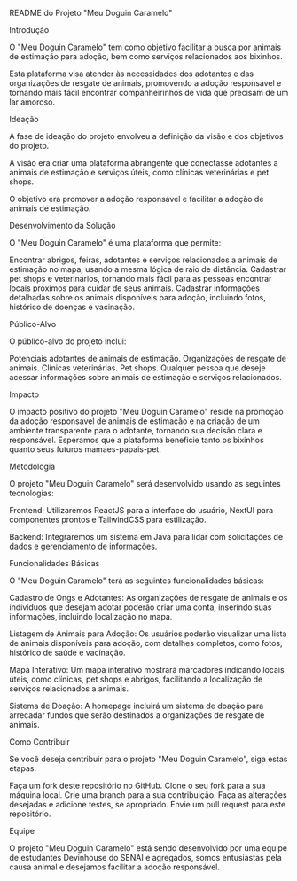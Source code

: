 README do Projeto "Meu Doguin Caramelo"

Introdução

O "Meu Doguin Caramelo" tem como objetivo facilitar a busca por animais de estimação para adoção, bem como serviços relacionados aos bixinhos. 

Esta plataforma visa atender às necessidades dos adotantes e das organizações de resgate de animais, promovendo a adoção responsável e tornando mais fácil encontrar companheirinhos de vida que precisam de um lar amoroso.


Ideação

A fase de ideação do projeto envolveu a definição da visão e dos objetivos do projeto. 

A visão era criar uma plataforma abrangente que conectasse adotantes a animais de estimação e serviços úteis, como clínicas veterinárias e pet shops. 

O objetivo era promover a adoção responsável e facilitar a adoção de animais de estimação.



Desenvolvimento da Solução

O "Meu Doguin Caramelo" é uma plataforma que permite:

Encontrar abrigos, feiras, adotantes e serviços relacionados a animais de estimação no mapa, usando a mesma lógica de raio de distância.
Cadastrar pet shops e veterinários, tornando mais fácil para as pessoas encontrar locais próximos para cuidar de seus animais.
Cadastrar informações detalhadas sobre os animais disponíveis para adoção, incluindo fotos, histórico de doenças e vacinação.

Público-Alvo

O público-alvo do projeto inclui:

Potenciais adotantes de animais de estimação.
Organizações de resgate de animais.
Clínicas veterinárias.
Pet shops.
Qualquer pessoa que deseje acessar informações sobre animais de estimação e serviços relacionados.

Impacto

O impacto positivo do projeto "Meu Doguin Caramelo" reside na promoção da adoção responsável de animais de estimação 
e na criação de um ambiente transparente para o adotante, tornando sua decisão clara e responsável. 
Esperamos que a plataforma beneficie tanto os bixinhos quanto seus futuros mamaes-papais-pet.

Metodologia

O projeto "Meu Doguin Caramelo" será desenvolvido usando as seguintes tecnologias:

Frontend: Utilizaremos ReactJS para a interface do usuário, NextUI para componentes prontos e TailwindCSS para estilização.

Backend: Integraremos um sistema em Java para lidar com solicitações de dados e gerenciamento de informações.

Funcionalidades Básicas

O "Meu Doguin Caramelo" terá as seguintes funcionalidades básicas:

Cadastro de Ongs e Adotantes: As organizações de resgate de animais e os indivíduos que desejam adotar poderão criar uma conta, inserindo suas informações, incluindo localização no mapa.

Listagem de Animais para Adoção: Os usuários poderão visualizar uma lista de animais disponíveis para adoção, com detalhes completos, como fotos, histórico de saúde e vacinação.

Mapa Interativo: Um mapa interativo mostrará marcadores indicando locais úteis, como clínicas, pet shops e abrigos, facilitando a localização de serviços relacionados a animais.

Sistema de Doação: A homepage incluirá um sistema de doação para arrecadar fundos que serão destinados a organizações de resgate de animais.


Como Contribuir

Se você deseja contribuir para o projeto "Meu Doguin Caramelo", siga estas etapas:

Faça um fork deste repositório no GitHub.
Clone o seu fork para a sua máquina local.
Crie uma branch para a sua contribuição.
Faça as alterações desejadas e adicione testes, se apropriado.
Envie um pull request para este repositório.

Equipe

O projeto "Meu Doguin Caramelo" está sendo desenvolvido por uma equipe de estudantes Devinhouse do SENAI e agregados, 
somos entusiastas pela causa animal e desejamos facilitar a adoção responsável.
